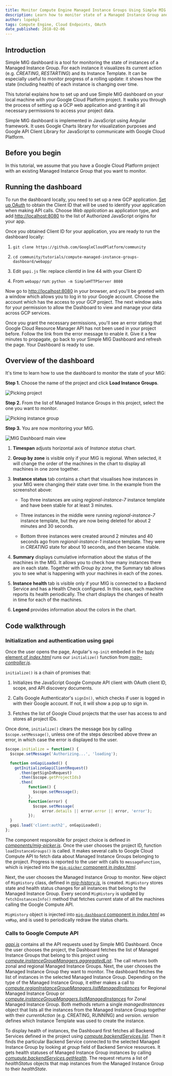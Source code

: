 ```yaml
---
title: Monitor Compute Engine Managed Instance Groups Using Simple MIG Dashboard
description: Learn how to monitor state of a Managed Instance Group and visualize it in a JavaScript application.
author: lopekpl
tags: Compute Engine, Cloud Endpoints, OAuth
date_published: 2018-02-06
---
```


## Introduction

Simple MIG dashboard is a tool for monitoring the state of instances of
a Managed Instance Group. For each instance it visualizes its current
action (e.g. *CREATING*, *RESTARTING*) and its Instance Template. It can be
especially useful to monitor progress of a rolling update: it shows how
the state (including health) of each instance is changing over time.

This tutorial explains how to set up and use Simple MIG dashboard on
your local machine with your Google Cloud Platform project. It walks you
through the process of setting up a GCP web application and granting it
all necessary permissions to access your project data.

Simple MIG dashboard is implemented in JavaScript using Angular
framework. It uses Google Charts library for visualization purposes and
Google API Client Library for JavaScript to communicate with Google
Cloud Platform.

## Before you begin

In this tutorial, we assume that you have a Google Cloud Platform
project with an existing Managed Instance Group that you want to monitor.

## Running the dashboard

To run the dashboard locally, you need to set up a new GCP application.
[Set up OAuth](https://support.google.com/cloud/answer/6158849?hl=en&ref_topic=6262490) to obtain the Client ID that will be used to identify your application when
making API calls. Choose *Web application* as application type, and add
[http://localhost:8080](http://localhost:8000) to the list
of Authorized JavaScript origins for your app.

Once you obtained Client ID for your application, you are ready to run
the dashboard locally:

1.  `git clone https://github.com/GoogleCloudPlatform/community`

2.  `cd community/tutorials/compute-managed-instance-groups-dashboard/webapp/`

3.  Edit `gapi.js` file: replace *clientId* in line 44 with your Client ID

4.  From `webapp/` run: `python -m SimpleHTTPServer 8080`

Now go to [http://localhost:8080](http://localhost:8080)
in your browser, and you'll be greeted with a window which allows you to
log in to your Google account. Choose the account which has the access
to your GCP project. The next window asks for your
permission to allow the Dashboard to view and manage your data across
GCP services.

Once you grant the necessary permissions, you'll see an error stating
that Google Cloud Resource Manager API has not been used in your project
before. Follow the link from the error message to enable it. Give it a
few minutes to propagate, go back to your Simple MIG Dashboard and
refresh the page. Your Dashboard is ready to use.

## Overview of the dashboard

It's time to learn how to use the dashboard to monitor the state of your
MIG:

**Step 1.** Choose the name of the project and click **Load Instance Groups**.

![Picking project](https://storage.googleapis.com/gcp-community/tutorials/compute-managed-instance-groups-dashboard/step1.png)

**Step 2.** From the list of Managed Instance Groups in this project, select
the one you want to monitor.

![Picking instance group](https://storage.googleapis.com/gcp-community/tutorials/compute-managed-instance-groups-dashboard/step2.png)

**Step 3.** You are now monitoring your MIG.

![MIG Dashboard main view](https://storage.googleapis.com/gcp-community/tutorials/compute-managed-instance-groups-dashboard/step3.png)

1.  **Timespan** adjusts horizontal axis of *Instance status* chart.

2.  **Group by zone** is visible only if your MIG is regional. When selected, it will change the order of the machines in the chart to display all machines in one zone together.

3.  **Instance status** tab contains a chart that visualises how instances in your MIG were changing their state over time. In the example from the screenshot above:

    -   Top three instances are using *regional-instance-7* instance template and have been stable for at least 3 minutes.

    -   Three instances in the middle were running *regional-instance-7* instance template, but they are now being deleted for about 2 minutes and 30 seconds.

    -   Bottom three instances were created around 2 minutes and 40 seconds ago from *regional-instance-1* instance template. They were in *CREATING* state for about 10 seconds, and then became stable.

4.  **Summary** displays cumulative information about the status of the machines in the MIG. It allows you to check how many instances there are in each state. Together with *Group by zone*, the Summary tab allows you to see what is happening with your machines in each of the zones.

5.  **Instance health** tab is visible only if your MIG is connected to a Backend Service and has a Health Check configured. In this case, each machine reports its health periodically. The chart displays the changes of health in time for each of the machines.

6.  **Legend** provides information about the colors in the chart.

## Code walkthrough

### Initialization and authentication using gapi

Once the user opens the page, Angular's `ng-init` embeded in the
[`body` element of *index.html*][index] runs our `initialize()` function from
[*main-controller.js*][main-controller].

`initialize()` is a chain of promises that:

1.  Initializes the JavaScript Google Compute API client with OAuth client ID, scope, and API discovery documents.

2.  Calls Google Authenticator's `signIn()`, which checks if user is logged in with their Google account. If not, it will show a pop up to sign in.

3.  Fetches the list of Google Cloud projects that the user has access to and stores all project IDs.

Once done, `initialize()` clears the message box by calling
`$scope.setMessage()`, unless one of the steps described above threw an
error, in which case the error is displayed to the user.

```js
$scope.initialize = function() {
  $scope.setMessage('Authorizing...', 'loading');

  function onGapiLoaded() {
    getInitializeGapiClientRequest()
      .then(getSignInRequest)
      .then($scope.getProjectIds)
      .then(
          function() {
            $scope.setMessage();
          },
          function(error) {
            $scope.setMessage(
                error.details || error.error || error, 'error');
          });
  }
  gapi.load('client:auth2', onGapiLoaded);
};
```

The component responsible for project choice is defined in
[*components/mig-picker.js*][mig-picker]. Once the user chooses the project ID, function
`loadInstanceGroups()` is called. It makes several calls to Google Cloud
Compute API to fetch data about Managed Instance Groups belonging to the
project. Progress is reported to the user with calls to `messageFunction`,
which is injected into the [`mig-picker` component in *index.html*][index].

Next, the user chooses the Managed Instance Group to monitor. New object
of `MigHistory` class, defined in [*mig-history.js*][mig-history], is created. `MigHistory`
stores state and health status changes for all instances that belong to
the Managed Instance Group. Every second `MigHistory` is updated by
`fetchInstancesInfo()` method that fetches current state of all the
machines calling the Google Compute API.

`MigHistory` object is injected into
[`mig-dashboard` component in *index.html*][index] as `vmMap`, and is used to
periodically redraw the status charts.

### Calls to Google Compute API

[*gapi.js*][gapi] contains all the API requests used by Simple MIG Dashboard. Once the user chooses the project, the Dashboard fetches the list of Managed Instance Groups that belong to this project using [*compute.instanceGroupManagers.aggregatedList*][igms-list]. The call returns both zonal and regional Managed Instance Groups. Next, the user chooses the Managed Instance Group they want to monitor. The dashboard fetches the list of instances in the selected Managed Instance Group. Depending on the type of the Managed Instance Group, it either makes a call to [*compute.regionInstanceGroupManagers.listManagedInstances*][rmig-list] for Regional Managed Instance Group or [*compute.instanceGroupManagers.listManagedInstances*][mig-list] for Zonal Managed Instance Group. Both methods return a single *managedInstances* object that lists all the instances from the Managed Instance Group together with their  *currentAction* (e.g. CREATING, RUNNING) and *version*. *version* defines which Instance Template was used to create the instance.

To display health of instances, the Dashboard first fetches all Backend Services defined in the project using [*compute.backendServices.list*][bs-list]. Then it finds the particular Backend Service connected to the selected Managed Instance Group by looking at *group* field of Backend Service resources. It gets health statuses of Managed Instance Group instances by calling [*comupute.backendServices.getHealth*][get-health]. The request returns a list of *healthStatus* objects that map instances from the Managed Instance Group to their *healthState*.


[index]: https://github.com/GoogleCloudPlatform/community/blob/master/tutorials/compute-managed-instance-groups-dashboard/webapp/index.html

[main-controller]: https://github.com/GoogleCloudPlatform/community/blob/master/tutorials/compute-managed-instance-groups-dashboard/webapp/main-controller.js

[mig-picker]: https://github.com/GoogleCloudPlatform/community/blob/master/tutorials/compute-managed-instance-groups-dashboard/webapp/components/mig-picker.js

[mig-history]: https://github.com/GoogleCloudPlatform/community/blob/master/tutorials/compute-managed-instance-groups-dashboard/webapp/mig-history.js

[gapi]: https://github.com/GoogleCloudPlatform/community/blob/master/tutorials/compute-managed-instance-groups-dashboard/webapp/gapi.js

[igms-list]: https://cloud.google.com/compute/docs/reference/rest/beta/instanceGroupManagers/aggregatedList

[mig-list]: https://cloud.google.com/compute/docs/reference/rest/beta/instanceGroupManagers/listManagedInstances

[rmig-list]: https://cloud.google.com/compute/docs/reference/rest/beta/regionInstanceGroupManagers/listManagedInstances

[bs-list]: https://cloud.google.com/compute/docs/reference/rest/beta/backendServices/list

[get-health]: https://cloud.google.com/compute/docs/reference/rest/beta/backendServices/getHealth
